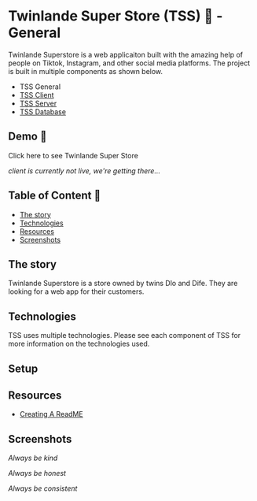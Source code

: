 # Twinlande Super Store (TSS) 🌱 - General

Twinlande Superstore is a web applicaiton built with the amazing help of people on Tiktok, Instagram, and other social media platforms. The project is built in multiple components as shown below.

- TSS General
- [TSS Client](./tss-client/README.md)
- [TSS Server](./tss-server/README.md)
- [TSS Database](./tss-database/README.md)

## Demo 🔗

Click here to see Twinlande Super Store

_client is currently not live, we're getting there..._

## Table of Content 📄

- [The story](#the-story)
- [Technologies](#technologies)
- [Resources](#resources)
- [Screenshots](#screenshots)

## The story

Twinlande Superstore is a store owned by twins Dlo and Dife. They are looking for a web app for their customers.

## Technologies

TSS uses multiple technologies. Please see each component of TSS for more information on the technologies used.

## Setup

## Resources

- [Creating A ReadME](https://victorbruce82.medium.com/writing-an-awesome-readme-for-your-side-projects-fabd20f96db0#:~:text=Every%20readme%20should%20cover%20at,use%20it%F0%9F%91%A8%E2%80%8D%F0%9F%92%BB)

## Screenshots

_Always be kind_

_Always be honest_

_Always be consistent_
